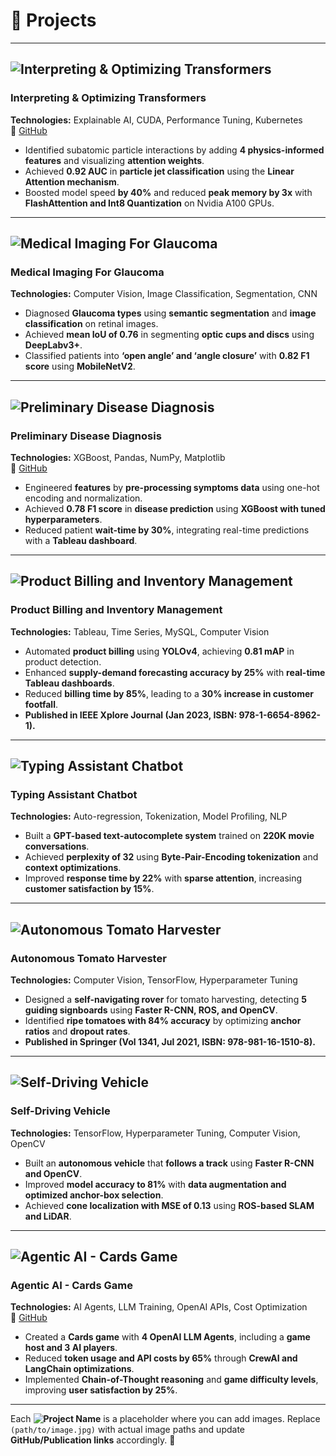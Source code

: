 # 🚀 Projects  

---

## ![Interpreting & Optimizing Transformers](path/to/image.jpg)  
### **Interpreting & Optimizing Transformers**  
**Technologies:** Explainable AI, CUDA, Performance Tuning, Kubernetes  
🔗 [GitHub](#)  

- Identified subatomic particle interactions by adding **4 physics-informed features** and visualizing **attention weights**.  
- Achieved **0.92 AUC** in **particle jet classification** using the **Linear Attention mechanism**.  
- Boosted model speed **by 40%** and reduced **peak memory by 3x** with **FlashAttention and Int8 Quantization** on Nvidia A100 GPUs.  

---

## ![Medical Imaging For Glaucoma](path/to/image.jpg)  
### **Medical Imaging For Glaucoma**  
**Technologies:** Computer Vision, Image Classification, Segmentation, CNN  

- Diagnosed **Glaucoma types** using **semantic segmentation** and **image classification** on retinal images.  
- Achieved **mean IoU of 0.76** in segmenting **optic cups and discs** using **DeepLabv3+**.  
- Classified patients into **‘open angle’ and ‘angle closure’** with **0.82 F1 score** using **MobileNetV2**.  

---

## ![Preliminary Disease Diagnosis](path/to/image.jpg)  
### **Preliminary Disease Diagnosis**  
**Technologies:** XGBoost, Pandas, NumPy, Matplotlib  
🔗 [GitHub](#)  

- Engineered **features** by **pre-processing symptoms data** using one-hot encoding and normalization.  
- Achieved **0.78 F1 score** in **disease prediction** using **XGBoost with tuned hyperparameters**.  
- Reduced patient **wait-time by 30%**, integrating real-time predictions with a **Tableau dashboard**.  

---

## ![Product Billing and Inventory Management](path/to/image.jpg)  
### **Product Billing and Inventory Management**  
**Technologies:** Tableau, Time Series, MySQL, Computer Vision  

- Automated **product billing** using **YOLOv4**, achieving **0.81 mAP** in product detection.  
- Enhanced **supply-demand forecasting accuracy by 25%** with **real-time Tableau dashboards**.  
- Reduced **billing time by 85%**, leading to a **30% increase in customer footfall**.  
- **Published in IEEE Xplore Journal (Jan 2023, ISBN: 978-1-6654-8962-1).**  

---

## ![Typing Assistant Chatbot](path/to/image.jpg)  
### **Typing Assistant Chatbot**  
**Technologies:** Auto-regression, Tokenization, Model Profiling, NLP  

- Built a **GPT-based text-autocomplete system** trained on **220K movie conversations**.  
- Achieved **perplexity of 32** using **Byte-Pair-Encoding tokenization** and **context optimizations**.  
- Improved **response time by 22%** with **sparse attention**, increasing **customer satisfaction by 15%**.  

---

## ![Autonomous Tomato Harvester](path/to/image.jpg)  
### **Autonomous Tomato Harvester**  
**Technologies:** Computer Vision, TensorFlow, Hyperparameter Tuning  

- Designed a **self-navigating rover** for tomato harvesting, detecting **5 guiding signboards** using **Faster R-CNN, ROS, and OpenCV**.  
- Identified **ripe tomatoes with 84% accuracy** by optimizing **anchor ratios** and **dropout rates**.  
- **Published in Springer (Vol 1341, Jul 2021, ISBN: 978-981-16-1510-8).**  

---

## ![Self-Driving Vehicle](path/to/image.jpg)  
### **Self-Driving Vehicle**  
**Technologies:** TensorFlow, Hyperparameter Tuning, Computer Vision, OpenCV  

- Built an **autonomous vehicle** that **follows a track** using **Faster R-CNN and OpenCV**.  
- Improved **model accuracy to 81%** with **data augmentation and optimized anchor-box selection**.  
- Achieved **cone localization with MSE of 0.13** using **ROS-based SLAM and LiDAR**.  

---

## ![Agentic AI - Cards Game](path/to/image.jpg)  
### **Agentic AI - Cards Game**  
**Technologies:** AI Agents, LLM Training, OpenAI APIs, Cost Optimization  
🔗 [GitHub](#)  

- Created a **Cards game** with **4 OpenAI LLM Agents**, including a **game host and 3 AI players**.  
- Reduced **token usage and API costs by 65%** through **CrewAI and LangChain optimizations**.  
- Implemented **Chain-of-Thought reasoning** and **game difficulty levels**, improving **user satisfaction by 25%**.  

---

Each **![Project Name](path/to/image.jpg)** is a placeholder where you can add images. Replace `(path/to/image.jpg)` with actual image paths and update **GitHub/Publication links** accordingly. 🚀  
